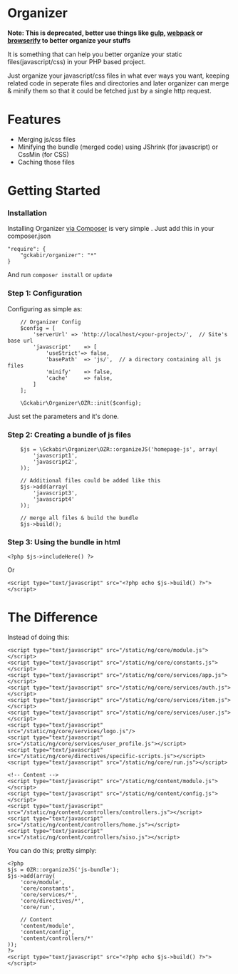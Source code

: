 
Organizer
=========
**Note: This is deprecated, better use things like [gulp](http://gulpjs.com/), [webpack](https://webpack.github.io/) or [browserify](http://browserify.org/) to better organize your stuffs**

It is something that can help you better organize your static files(javascript/css) in your PHP based project. 

Just organize your javascript/css files in what ever ways you want, keeping related code in seperate files and directories and later organizer can merge & minify them so that it could be fetched just by a single http request.

Features
========
- Merging js/css files
- Minifying the bundle (merged code) using JShrink (for javascript) or CssMin (for CSS)
- Caching those files 

Getting Started
========

### Installation
Installing Organizer [via Composer](https://getcomposer.org/doc/00-intro.md) is very simple . 
Just add this in your composer.json 

    "require": {
	    "gckabir/organizer": "*"
    }
And run `composer install` or `update`

### Step 1: Configuration
Configuring as simple as:

		// Organizer Config
		$config = [
			'serverUrl'	=> 'http://localhost/<your-project>/',  // Site's base url
			'javascript'	=> [
				'useStrict'=> false,
				'basePath' 	=> 'js/',  // a directory containing all js files
				'minify'	=> false,
				'cache'		=> false,
			]
		];
		
		\Gckabir\Organizer\OZR::init($config);

Just set the parameters and it's done. 

### Step 2: Creating a bundle of js files

		$js = \Gckabir\Organizer\OZR::organizeJS('homepage-js', array(
			'javascript1',
			'javascript2',
		));

		// Additional files could be added like this
		$js->add(array(
			'javascript3',			
			'javascript4'
		));
                
		// merge all files & build the bundle
		$js->build();
### Step 3: Using the bundle in html
	<?php $js->includeHere() ?>


Or

	<script type="text/javascript" src="<?php echo $js->build() ?>"></script>


The Difference
==============

Instead of doing this:

	<script type="text/javascript" src="/static/ng/core/module.js"></script>
	<script type="text/javascript" src="/static/ng/core/constants.js"></script>
	<script type="text/javascript" src="/static/ng/core/services/app.js"></script>
	<script type="text/javascript" src="/static/ng/core/services/auth.js"></script>
	<script type="text/javascript" src="/static/ng/core/services/item.js"></script>
	<script type="text/javascript" src="/static/ng/core/services/user.js"></script>
	<script type="text/javascript" src="/static/ng/core/services/logo.js"/>
	<script type="text/javascript" src="/static/ng/core/services/user_profile.js"></script>
	<script type="text/javascript" src="/static/ng/core/directives/specific-scripts.js"></script>
	<script type="text/javascript" src="/static/ng/core/run.js"></script>

	<!-- Content -->
	<script type="text/javascript" src="/static/ng/content/module.js"></script>
	<script type="text/javascript" src="/static/ng/content/config.js"></script>
	<script type="text/javascript" src="/static/ng/content/controllers/controllers.js"></script>
	<script type="text/javascript" src="/static/ng/content/controllers/home.js"></script>
	<script type="text/javascript" src="/static/ng/content/controllers/siso.js"></script>
	
You can do this; pretty simply: 

	<?php 
	$js = OZR::organizeJS('js-bundle');
	$js->add(array(
		'core/module',
		'core/constants',
		'core/services/*',
		'core/directives/*',
		'core/run',

		// Content
		'content/module',
		'content/config',
		'content/controllers/*'
	));
	?>
	<script type="text/javascript" src="<?php echo $js->build() ?>"></script>
